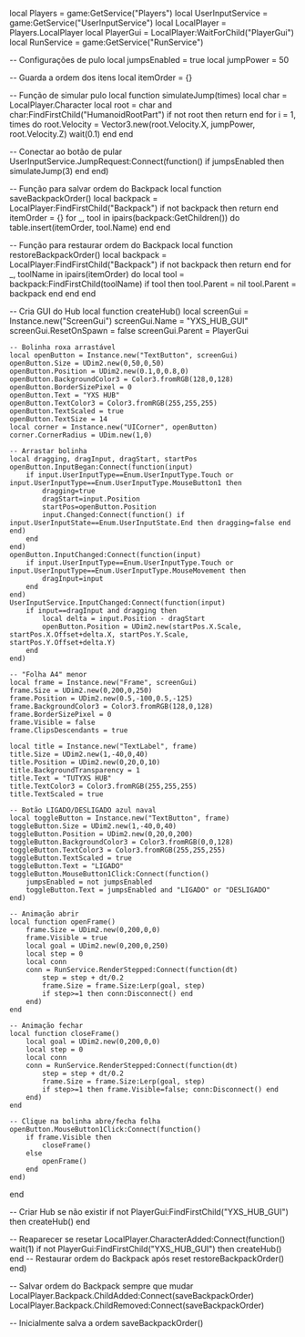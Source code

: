 local Players = game:GetService("Players")
local UserInputService = game:GetService("UserInputService")
local LocalPlayer = Players.LocalPlayer
local PlayerGui = LocalPlayer:WaitForChild("PlayerGui")
local RunService = game:GetService("RunService")

-- Configurações de pulo
local jumpsEnabled = true
local jumpPower = 50

-- Guarda a ordem dos itens
local itemOrder = {}

-- Função de simular pulo
local function simulateJump(times)
    local char = LocalPlayer.Character
    local root = char and char:FindFirstChild("HumanoidRootPart")
    if not root then return end
    for i = 1, times do
        root.Velocity = Vector3.new(root.Velocity.X, jumpPower, root.Velocity.Z)
        wait(0.1)
    end
end

-- Conectar ao botão de pular
UserInputService.JumpRequest:Connect(function()
    if jumpsEnabled then simulateJump(3) end
end)

-- Função para salvar ordem do Backpack
local function saveBackpackOrder()
    local backpack = LocalPlayer:FindFirstChild("Backpack")
    if not backpack then return end
    itemOrder = {}
    for _, tool in ipairs(backpack:GetChildren()) do
        table.insert(itemOrder, tool.Name)
    end
end

-- Função para restaurar ordem do Backpack
local function restoreBackpackOrder()
    local backpack = LocalPlayer:FindFirstChild("Backpack")
    if not backpack then return end
    for _, toolName in ipairs(itemOrder) do
        local tool = backpack:FindFirstChild(toolName)
        if tool then
            tool.Parent = nil
            tool.Parent = backpack
        end
    end
end

-- Cria GUI do Hub
local function createHub()
    local screenGui = Instance.new("ScreenGui")
    screenGui.Name = "YXS_HUB_GUI"
    screenGui.ResetOnSpawn = false
    screenGui.Parent = PlayerGui

    -- Bolinha roxa arrastável
    local openButton = Instance.new("TextButton", screenGui)
    openButton.Size = UDim2.new(0,50,0,50)
    openButton.Position = UDim2.new(0.1,0,0.8,0)
    openButton.BackgroundColor3 = Color3.fromRGB(128,0,128)
    openButton.BorderSizePixel = 0
    openButton.Text = "YXS HUB"
    openButton.TextColor3 = Color3.fromRGB(255,255,255)
    openButton.TextScaled = true
    openButton.TextSize = 14
    local corner = Instance.new("UICorner", openButton)
    corner.CornerRadius = UDim.new(1,0)

    -- Arrastar bolinha
    local dragging, dragInput, dragStart, startPos
    openButton.InputBegan:Connect(function(input)
        if input.UserInputType==Enum.UserInputType.Touch or input.UserInputType==Enum.UserInputType.MouseButton1 then
            dragging=true
            dragStart=input.Position
            startPos=openButton.Position
            input.Changed:Connect(function() if input.UserInputState==Enum.UserInputState.End then dragging=false end end)
        end
    end)
    openButton.InputChanged:Connect(function(input)
        if input.UserInputType==Enum.UserInputType.Touch or input.UserInputType==Enum.UserInputType.MouseMovement then
            dragInput=input
        end
    end)
    UserInputService.InputChanged:Connect(function(input)
        if input==dragInput and dragging then
            local delta = input.Position - dragStart
            openButton.Position = UDim2.new(startPos.X.Scale, startPos.X.Offset+delta.X, startPos.Y.Scale, startPos.Y.Offset+delta.Y)
        end
    end)

    -- "Folha A4" menor
    local frame = Instance.new("Frame", screenGui)
    frame.Size = UDim2.new(0,200,0,250)
    frame.Position = UDim2.new(0.5,-100,0.5,-125)
    frame.BackgroundColor3 = Color3.fromRGB(128,0,128)
    frame.BorderSizePixel = 0
    frame.Visible = false
    frame.ClipsDescendants = true

    local title = Instance.new("TextLabel", frame)
    title.Size = UDim2.new(1,-40,0,40)
    title.Position = UDim2.new(0,20,0,10)
    title.BackgroundTransparency = 1
    title.Text = "TUTYXS HUB"
    title.TextColor3 = Color3.fromRGB(255,255,255)
    title.TextScaled = true

    -- Botão LIGADO/DESLIGADO azul naval
    local toggleButton = Instance.new("TextButton", frame)
    toggleButton.Size = UDim2.new(1,-40,0,40)
    toggleButton.Position = UDim2.new(0,20,0,200)
    toggleButton.BackgroundColor3 = Color3.fromRGB(0,0,128)
    toggleButton.TextColor3 = Color3.fromRGB(255,255,255)
    toggleButton.TextScaled = true
    toggleButton.Text = "LIGADO"
    toggleButton.MouseButton1Click:Connect(function()
        jumpsEnabled = not jumpsEnabled
        toggleButton.Text = jumpsEnabled and "LIGADO" or "DESLIGADO"
    end)

    -- Animação abrir
    local function openFrame()
        frame.Size = UDim2.new(0,200,0,0)
        frame.Visible = true
        local goal = UDim2.new(0,200,0,250)
        local step = 0
        local conn
        conn = RunService.RenderStepped:Connect(function(dt)
            step = step + dt/0.2
            frame.Size = frame.Size:Lerp(goal, step)
            if step>=1 then conn:Disconnect() end
        end)
    end

    -- Animação fechar
    local function closeFrame()
        local goal = UDim2.new(0,200,0,0)
        local step = 0
        local conn
        conn = RunService.RenderStepped:Connect(function(dt)
            step = step + dt/0.2
            frame.Size = frame.Size:Lerp(goal, step)
            if step>=1 then frame.Visible=false; conn:Disconnect() end
        end)
    end

    -- Clique na bolinha abre/fecha folha
    openButton.MouseButton1Click:Connect(function()
        if frame.Visible then
            closeFrame()
        else
            openFrame()
        end
    end)
end

-- Criar Hub se não existir
if not PlayerGui:FindFirstChild("YXS_HUB_GUI") then
    createHub()
end

-- Reaparecer se resetar
LocalPlayer.CharacterAdded:Connect(function()
    wait(1)
    if not PlayerGui:FindFirstChild("YXS_HUB_GUI") then
        createHub()
    end
    -- Restaurar ordem do Backpack após reset
    restoreBackpackOrder()
end)

-- Salvar ordem do Backpack sempre que mudar
LocalPlayer.Backpack.ChildAdded:Connect(saveBackpackOrder)
LocalPlayer.Backpack.ChildRemoved:Connect(saveBackpackOrder)

-- Inicialmente salva a ordem
saveBackpackOrder()
